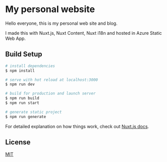 # My personal website

Hello everyone, this is my personal web site and blog.

I made this with Nuxt.js, Nuxt Content, Nuxt i18n and hosted in Azure Static Web App.

## Build Setup

```bash
# install dependencies
$ npm install

# serve with hot reload at localhost:3000
$ npm run dev

# build for production and launch server
$ npm run build
$ npm run start

# generate static project
$ npm run generate
```

For detailed explanation on how things work, check out [Nuxt.js docs](https://nuxtjs.org).

## License

[MIT](/license)